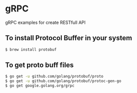 # gRPC

gRPC examples for create RESTfull API

## To install Protocol Buffer in your system

```sh
$ brew install protobuf
```
## To get proto buff files

```sh
$ go get -u github.com/golang/protobuf/proto
$ go get -u github.com/golang/protobuf/protoc-gen-go
$ go get google.golang.org/grpc
```
